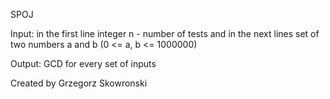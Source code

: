 SPOJ

Input: in the first line integer n - number of tests and in the next lines set of two numbers a and b (0 <= a, b <= 1000000)

Output: GCD for every set of inputs

Created by Grzegorz Skowronski
